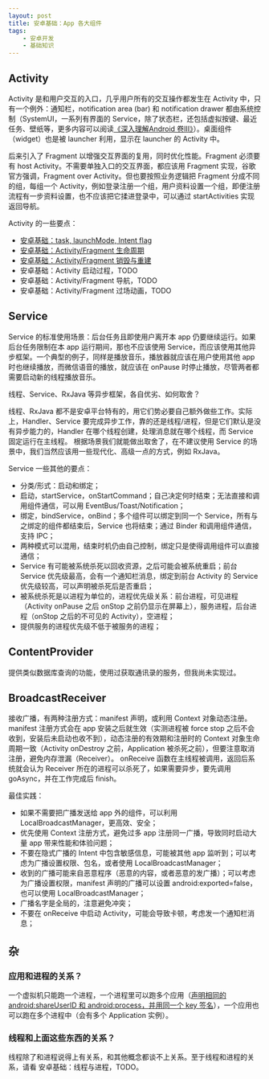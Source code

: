 ```yaml
---
layout: post
title: 安卓基础：App 各大组件
tags:
    - 安卓开发
    - 基础知识
---
```


## Activity

Activity 是和用户交互的入口，几乎用户所有的交互操作都发生在 Activity 中，只有一个例外：通知栏，notification area (bar) 和 notification drawer 都由系统控制（SystemUI，一系列有界面的 Service，除了状态栏，还包括虚拟按键、最近任务、壁纸等，更多内容可以阅读[《深入理解Android 卷III》](https://book.douban.com/subject/26598458/)）。桌面组件（widget）也是被 launcher 利用，显示在 launcher 的 Activity 中。

后来引入了 Fragment 以增强交互界面的复用，同时优化性能。Fragment 必须要有 host Activity。不需要单独入口的交互界面，都应该用 Fragment 实现，谷歌官方强调，Fragment over Activity。但也要按照业务逻辑把 Fragment 分成不同的组，每组一个 Activity，例如登录注册一个组，用户资料设置一个组，即便注册流程有一步资料设置，也不应该把它揉进登录中，可以通过 startActivities 实现返回导航。

Activity 的一些要点：

+ [安卓基础：task, launchMode, Intent flag](/2017/01/16/Android-Basics-Task-and-LaunchMode/)
+ [安卓基础：Activity/Fragment 生命周期](/2017/01/14/Android-Basics-Activity-Fragment-Life-Cycle/)
+ [安卓基础：Activity/Fragment 销毁与重建](/2017/01/15/Android-Basics-Activity-Fragment-Kill-and-Recreate/)
+ 安卓基础：Activity 启动过程，TODO
+ 安卓基础：Activity/Fragment 导航，TODO
+ 安卓基础：Activity/Fragment 过场动画，TODO

## Service

Service 的标准使用场景：后台任务且即使用户离开本 app 仍要继续运行。如果后台任务限制在本 app 运行期间，那也不应该使用 Service，而应该使用其他异步框架。一个典型的例子，同样是播放音乐，播放器就应该在用户使用其他 app 时也继续播放，而微信语音的播放，就应该在 onPause 时停止播放，尽管两者都需要启动新的线程播放音乐。

线程、Service、RxJava 等异步框架，各自优劣、如何取舍？

线程、RxJava 都不是安卓平台特有的，用它们势必要自己额外做些工作。实际上，Handler、Service 要完成异步工作，靠的还是线程/进程，但是它们默认是没有异步能力的，Handler 在哪个线程创建，处理消息就在哪个线程，而 Service 固定运行在主线程。
根据场景我们就能做出取舍了，在不建议使用 Service 的场景中，我们当然应该用一些现代化、高级一点的方式，例如 RxJava。

Service 一些其他的要点：

+ 分类/形式：启动和绑定；
+ 启动，startService，onStartCommand；自己决定何时结束；无法直接和调用组件通信，可以用 EventBus/Toast/Notification；
+ 绑定，bindService，onBind；多个组件可以绑定到同一个 Service，所有与之绑定的组件都结束后，Service 也将结束；通过 Binder 和调用组件通信，支持 IPC；
+ 两种模式可以混用，结束时机仍由自己控制，绑定只是使得调用组件可以直接通信；
+ Service 有可能被系统杀死以回收资源，之后可能会被系统重启；前台 Service 优先级最高，会有一个通知栏消息，绑定到前台 Activity 的 Service 优先级较高，可以声明被杀死后是否重启；
+ 被系统杀死是以进程为单位的，进程优先级关系：前台进程，可见进程（Activity onPause 之后 onStop 之前仍显示在屏幕上），服务进程，后台进程（onStop 之后的不可见的 Activity），空进程；
+ 提供服务的进程优先级不低于被服务的进程；

## ContentProvider

提供类似数据库查询的功能，使用过获取通讯录的服务，但我尚未实现过。

## BroadcastReceiver

接收广播，有两种注册方式：manifest 声明，或利用 Context 对象动态注册。manifest 注册方式会在 app 安装之后就生效（实测进程被 force stop 之后不会收到，安装后未启动也收不到），动态注册的有效期和注册时的 Context 对象生命周期一致（Activity onDestroy 之前，Application 被杀死之前），但要注意取消注册，避免内存泄漏（Receiver）。
onReceive 函数在主线程被调用，返回后系统就会认为 Receiver 所在的进程可以杀死了，如果需要异步，要先调用 goAsync，并在工作完成后 finish。

最佳实践：

+ 如果不需要把广播发送给 app 外的组件，可以利用 LocalBroadcastManager，更高效、安全；
+ 优先使用 Context 注册方式，避免过多 app 注册同一广播，导致同时启动大量 app 带来性能和体验问题；
+ 不要在隐式广播的 Intent 中包含敏感信息，可能被其他 app 监听到；可以考虑为广播设置权限、包名，或者使用 LocalBroadcastManager；
+ 收到的广播可能来自恶意程序（恶意的内容，或者恶意的发广播）；可以考虑为广播设置权限，manifest 声明的广播可以设置 android:exported=false，也可以使用 LocalBroadcastManager；
+ 广播名字是全局的，注意避免冲突；
+ 不要在 onReceive 中启动 Activity，可能会导致卡顿，考虑发一个通知栏消息；

## 杂

### 应用和进程的关系？

一个虚拟机只能跑一个进程，一个进程里可以跑多个应用（[声明相同的 android:shareUserID 和 android:process，并用同一个 key 签名](http://stackoverflow.com/a/17664341)），一个应用也可以跑在多个进程中（会有多个 Application 实例）。

### 线程和上面这些东西的关系？

线程除了和进程说得上有关系，和其他概念都谈不上关系。至于线程和进程的关系，请看 安卓基础：线程与进程，TODO。
